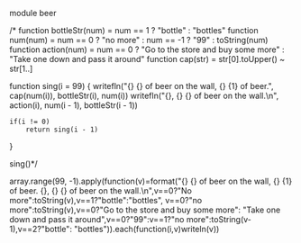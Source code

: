 module beer

/*
function bottleStr(num) = num == 1 ? "bottle" : "bottles"
function num(num) = num == 0 ? "no more" : num == -1 ? "99" : toString(num)
function action(num) = num == 0 ? "Go to the store and buy some more" : "Take one down and pass it around"
function cap(str) = str[0].toUpper() ~ str[1..]

function sing(i = 99)
{
	writefln("{} {} of beer on the wall, {} {1} of beer.", cap(num(i)), bottleStr(i), num(i))
	writefln("{}, {} {} of beer on the wall.\n", action(i), num(i - 1), bottleStr(i - 1))
	
	if(i != 0)
		return sing(i - 1)
}

sing()*/

array.range(99, -1).apply(function(v)=format("{} {} of beer on the wall, {} {1} of beer.
{}, {} {} of beer on the wall.\n",v==0?"No more":toString(v),v==1?"bottle":"bottles",
v==0?"no more":toString(v),v==0?"Go to the store and buy some more":
"Take one down and pass it around",v==0?"99":v==1?"no more":toString(v-1),v==2?"bottle":
"bottles")).each(function(i,v)writeln(v))